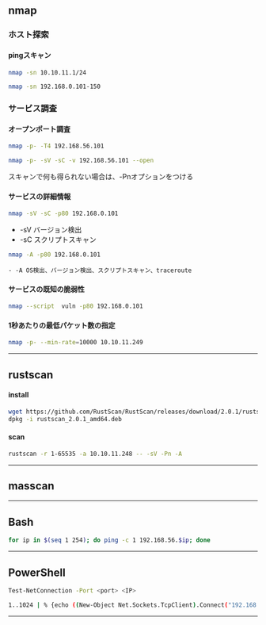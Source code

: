 ## nmap
### ホスト探索
#### pingスキャン
```bash
nmap -sn 10.10.11.1/24
```
```bash
nmap -sn 192.168.0.101-150
```
### サービス調査
#### オープンポート調査
```bash
nmap -p- -T4 192.168.56.101
```
```bash
nmap -p- -sV -sC -v 192.168.56.101 --open
```
スキャンで何も得られない場合は、-Pnオプションをつける

#### サービスの詳細情報
```bash
nmap -sV -sC -p80 192.168.0.101
```
- -sV バージョン検出 
- -sC スクリプトスキャン
  
```bash
nmap -A -p80 192.168.0.101
```
	- -A OS検出、バージョン検出、スクリプトスキャン、traceroute
#### サービスの既知の脆弱性
```bash
nmap --script  vuln -p80 192.168.0.101
```
#### 1秒あたりの最低パケット数の指定
```bash
nmap -p- --min-rate=10000 10.10.11.249
```


---
## rustscan
#### install
```bash
wget https://github.com/RustScan/RustScan/releases/download/2.0.1/rustscan_2.0.1_amd64.deb
dpkg -i rustscan_2.0.1_amd64.deb
```
#### scan
```bash
rustscan -r 1-65535 -a 10.10.11.248 -- -sV -Pn -A
```
---
## masscan

---
## Bash
```bash
for ip in $(seq 1 254); do ping -c 1 192.168.56.$ip; done
```
---
## PowerShell
```bash
Test-NetConnection -Port <port> <IP>   
```
```bash
1..1024 | % {echo ((New-Object Net.Sockets.TcpClient).Connect("192.168..0.1", $_)) "TCP port $_ is open"} 2>$null
```
---





